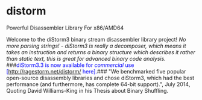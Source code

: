 # distorm
Powerful Disassembler Library For x86/AMD64

Welcome to the diStorm3 binary stream disassembler library project!
<i>No more parsing strings! - diStorm3 is really a decomposer, which means it takes an instruction and returns a binary structure which describes it rather than static text, this is great for advanced binary code analysis.</i>
###<font color="blue">diStorm3.3 is now available for <i>commercial</i> use [http://ragestorm.net/distorm/ here].</font>###
"We benchmarked five popular open-source disassembly libraries and chose diStorm3, which had the best performance (and furthermore, has complete 64-bit support).", July 2014, Quoting David Williams-King in his Thesis about Binary Shuffling.
